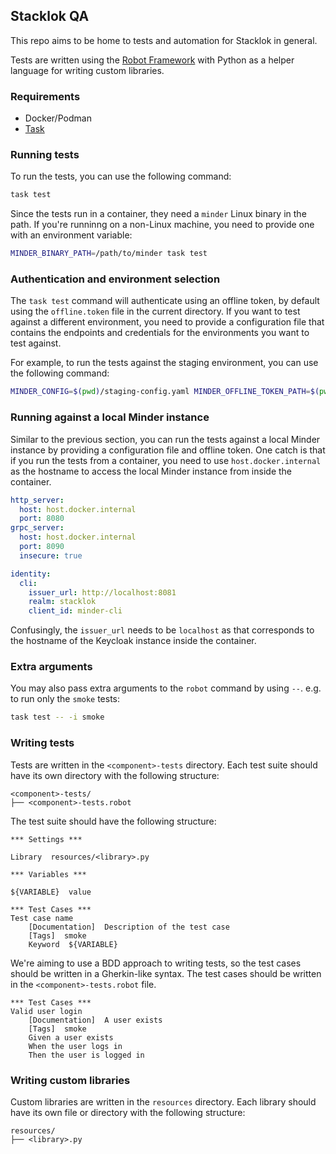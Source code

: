 ## Stacklok QA

This repo aims to be home to tests and automation for Stacklok in general.

Tests are written using the [Robot Framework](https://robotframework.org/) with
Python as a helper language for writing custom libraries.

### Requirements

- Docker/Podman
- [Task](https://taskfile.dev/#/installation)

### Running tests

To run the tests, you can use the following command:

```bash
task test
```

Since the tests run in a container, they need a `minder` Linux binary in the path.
If you're runninng on a non-Linux machine, you need to provide one with an environment variable:
```bash
MINDER_BINARY_PATH=/path/to/minder task test
```

### Authentication and environment selection

The `task test` command will authenticate using an offline token, by default using the `offline.token` file in the current directory. If you want to test against a different environment, you need to provide a configuration file that contains the endpoints and credentials for the environments you want to test against.

For example, to run the tests against the staging environment, you can use the following command:
```bash
MINDER_CONFIG=$(pwd)/staging-config.yaml MINDER_OFFLINE_TOKEN_PATH=$(pwd)/staging-offline.token task test
```

### Running against a local Minder instance

Similar to the previous section, you can run the tests against a local Minder instance by providing a configuration file and offline token. One catch is that if you run the tests from a container, you need to use `host.docker.internal` as the hostname to access the local Minder instance from inside the container.

```yaml
http_server:
  host: host.docker.internal
  port: 8080
grpc_server:
  host: host.docker.internal
  port: 8090
  insecure: true

identity:
  cli:
    issuer_url: http://localhost:8081
    realm: stacklok
    client_id: minder-cli
```

Confusingly, the `issuer_url` needs to be `localhost` as that corresponds to the hostname of the Keycloak instance inside the container.

### Extra arguments

You may also pass extra arguments to the `robot` command by using
`--`. e.g. to run only the `smoke` tests:

```bash
task test -- -i smoke
```

### Writing tests

Tests are written in the `<component>-tests` directory. Each test suite should have its own
directory with the following structure:

```
<component>-tests/
├── <component>-tests.robot
```

The test suite should have the following structure:

```robot
*** Settings ***

Library  resources/<library>.py

*** Variables ***

${VARIABLE}  value

*** Test Cases ***
Test case name
    [Documentation]  Description of the test case
    [Tags]  smoke
    Keyword  ${VARIABLE}
```

We're aiming to use a BDD approach to writing tests, so the test cases should be written in a
Gherkin-like syntax. The test cases should be written in the `<component>-tests.robot` file.

```robot
*** Test Cases ***
Valid user login
    [Documentation]  A user exists
    [Tags]  smoke
    Given a user exists
    When the user logs in
    Then the user is logged in
```


### Writing custom libraries

Custom libraries are written in the `resources` directory. Each library should have its own
file or directory with the following structure:

```
resources/
├── <library>.py
```
